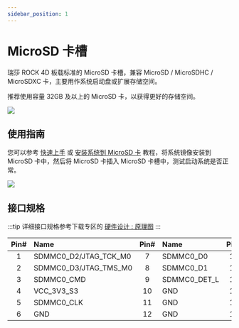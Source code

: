 ```yaml
---
sidebar_position: 1
---
```


# MicroSD 卡槽

瑞莎 ROCK 4D 板载标准的 MicroSD 卡槽，兼容 MicroSD / MicroSDHC / MicroSDXC 卡，主要用作系统启动盘或扩展存储空间。

推荐使用容量 32GB 及以上的 MicroSD 卡，以获得更好的存储空间。

<div style={{textAlign: 'center'}}>
  <img src="/img/rock4/4d/rock4d-microsd-slot.webp" style={{width: '80%', maxWidth: '1200px'}} />
</div>

## 使用指南

您可以参考 [快速上手](../getting-started/quickly_start) 或 [安装系统到 MicroSD 卡](../getting-started/install-system/boot_sd) 教程，将系统镜像安装到 MicroSD 卡中，然后将 MicroSD 卡插入 MicroSD 卡槽中，测试启动系统是否正常。

<div style={{textAlign: 'center'}}>
  <img src="/img/rock4/4d/boot-sd.webp" style={{width: '100%', maxWidth: '1200px'}} />
</div>

## 接口规格

:::tip
详细接口规格参考下载专区的 [硬件设计 : 原理图](../download)
:::

| Pin# | Name                  | Pin# | Name         | Pin# | Name |
| :--: | :-------------------- | :--: | :----------- | :--: | :--- |
|  1   | SDMMC0_D2/JTAG_TCK_M0 |  7   | SDMMC0_D0    |  13  | GND  |
|  2   | SDMMC0_D3/JTAG_TMS_M0 |  8   | SDMMC0_D1    |  14  | GND  |
|  3   | SDMMC0_CMD            |  9   | SDMMC0_DET_L |  15  | GND  |
|  4   | VCC_3V3_S3            |  10  | GND          |  16  | GND  |
|  5   | SDMMC0_CLK            |  11  | GND          |  17  | GND  |
|  6   | GND                   |  12  | GND          |  18  | GND  |
